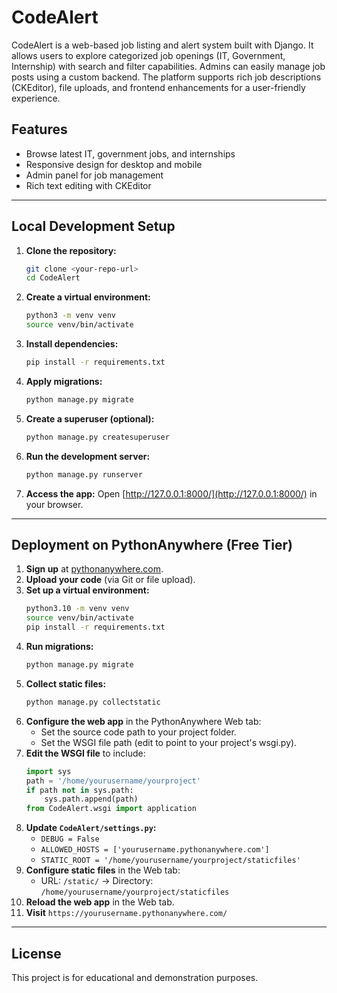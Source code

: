 # CodeAlert

CodeAlert is a web-based job listing and alert system built with Django. It allows users to explore categorized job openings (IT, Government, Internship) with search and filter capabilities. Admins can easily manage job posts using a custom backend. The platform supports rich job descriptions (CKEditor), file uploads, and frontend enhancements for a user-friendly experience.

## Features
- Browse latest IT, government jobs, and internships
- Responsive design for desktop and mobile
- Admin panel for job management
- Rich text editing with CKEditor

---

## Local Development Setup

1. **Clone the repository:**
   ```bash
   git clone <your-repo-url>
   cd CodeAlert
   ```
2. **Create a virtual environment:**
   ```bash
   python3 -m venv venv
   source venv/bin/activate
   ```
3. **Install dependencies:**
   ```bash
   pip install -r requirements.txt
   ```
4. **Apply migrations:**
   ```bash
   python manage.py migrate
   ```
5. **Create a superuser (optional):**
   ```bash
   python manage.py createsuperuser
   ```
6. **Run the development server:**
   ```bash
   python manage.py runserver
   ```
7. **Access the app:**
   Open [http://127.0.0.1:8000/](http://127.0.0.1:8000/) in your browser.

---

## Deployment on PythonAnywhere (Free Tier)

1. **Sign up** at [pythonanywhere.com](https://www.pythonanywhere.com/).
2. **Upload your code** (via Git or file upload).
3. **Set up a virtual environment:**
   ```bash
   python3.10 -m venv venv
   source venv/bin/activate
   pip install -r requirements.txt
   ```
4. **Run migrations:**
   ```bash
   python manage.py migrate
   ```
5. **Collect static files:**
   ```bash
   python manage.py collectstatic
   ```
6. **Configure the web app** in the PythonAnywhere Web tab:
   - Set the source code path to your project folder.
   - Set the WSGI file path (edit to point to your project's wsgi.py).
7. **Edit the WSGI file** to include:
   ```python
   import sys
   path = '/home/yourusername/yourproject'
   if path not in sys.path:
       sys.path.append(path)
   from CodeAlert.wsgi import application
   ```
8. **Update `CodeAlert/settings.py`:**
   - `DEBUG = False`
   - `ALLOWED_HOSTS = ['yourusername.pythonanywhere.com']`
   - `STATIC_ROOT = '/home/yourusername/yourproject/staticfiles'`
9. **Configure static files** in the Web tab:
   - URL: `/static/` → Directory: `/home/yourusername/yourproject/staticfiles`
10. **Reload the web app** in the Web tab.
11. **Visit** `https://yourusername.pythonanywhere.com/`

---

## License
This project is for educational and demonstration purposes. 
